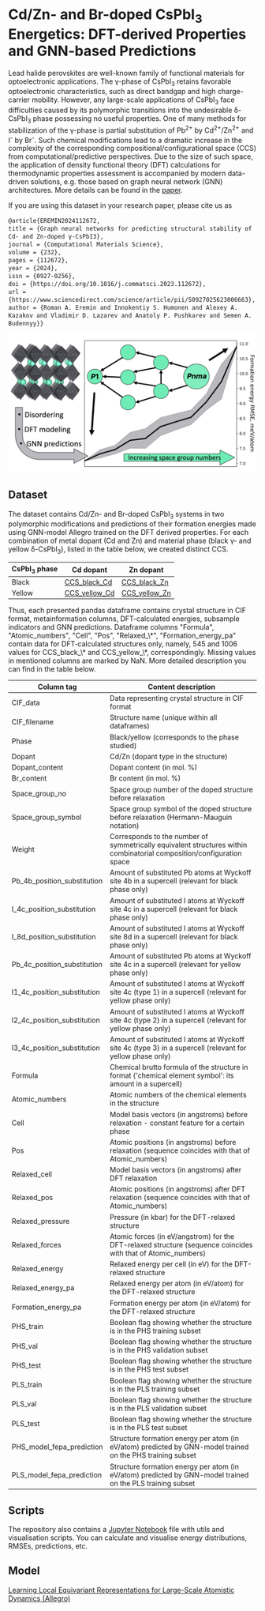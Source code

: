 # Cd/Zn- and Br-doped CsPbI<sub>3</sub> Energetics: DFT-derived Properties and GNN-based Predictions

Lead halide perovskites are well-known family of functional materials for optoelectronic applications. The γ-phase of CsPbI<sub>3</sub> retains favorable optoelectronic characteristics, such as direct bandgap and high charge-carrier mobility. However, any large-scale applications of CsPbI<sub>3</sub> face difficulties caused by its polymorphic transitions into the undesirable δ-CsPbI<sub>3</sub> phase possessing no useful properties. One of many methods for stabilization of the γ-phase is partial substitution of Pb<sup>2+</sup> by Cd<sup>2+</sup>/Zn<sup>2+</sup> and I<sup>-</sup> by Br<sup>-</sup>. Such chemical modifications lead to a dramatic increase in the complexity of the corresponding compositional/configurational space (CCS) from computational/predictive perspectives. Due to the size of such space, the application of density functional theory (DFT) calculations for thermodynamic properties assessment  is accompanied by modern data-driven solutions, e.g. those based on graph neural network (GNN) architectures.
More details can be found in the [paper](https://doi.org/10.1016/j.commatsci.2023.112672).

If you are using this dataset in your research paper, please cite us as
```
@article{EREMIN2024112672,
title = {Graph neural networks for predicting structural stability of Cd- and Zn-doped γ-CsPbI3},
journal = {Computational Materials Science},
volume = {232},
pages = {112672},
year = {2024},
issn = {0927-0256},
doi = {https://doi.org/10.1016/j.commatsci.2023.112672},
url = {https://www.sciencedirect.com/science/article/pii/S0927025623006663},
author = {Roman A. Eremin and Innokentiy S. Humonen and Alexey A. Kazakov and Vladimir D. Lazarev and Anatoly P. Pushkarev and Semen A. Budennyy}}
```
![graphical abstract](figures/toc.png)

Dataset
-----
The dataset contains  Cd/Zn- and Br-doped CsPbI<sub>3</sub> systems in two polymorphic modifications and predictions of their formation energies made using GNN-model Allegro trained on the DFT derived properties.
For each combination of metal dopant (Cd and Zn) and material phase (black γ- and yellow δ-CsPbI<sub>3</sub>), listed in the table below, we created distinct CCS.


<div align="center">
  
| CsPbI<sub>3</sub> phase | Cd dopant                                  | Zn dopant                                  |
|-------------------------|--------------------------------------------|------------------------------------------------------------------------------------------------------------|
| Black                   | [CCS_black_Cd](data/CCS_black_Cd.pkl.gz)   | [CCS_black_Zn](data/CCS_black_Zn.pkl.gz)   |
| Yellow                  | [CCS_yellow_Cd](data/CCS_yellow_Cd.pkl.gz) | [CCS_yellow_Zn](data/CCS_yellow_Zn.pkl.gz) |
</div>
Thus, each presented pandas dataframe contains crystal structure in CIF format, metainformation columns, DFT-calculated energies, subsample indicators and GNN predictions. Dataframe columns "Formula", "Atomic_numbers", "Cell", "Pos", "Relaxed_\*", "Formation_energy_pa" contain data for DFT-calculated structures only, namely, 545 and 1006 values for CCS_black_\* and CCS_yellow_\*, correspondingly. Missing values in mentioned columns are marked by NaN. More detailed description you can find in the table below.
<div align="center">

| Column tag                  | Content description                                                                                                   |
|-----------------------------|-----------------------------------------------------------------------------------------------------------------------|
| CIF_data                    | Data representing crystal structure in CIF format                                                                     |
| CIF_filename                | Structure name (unique within all dataframes)                                                                         |
| Phase                       | Black/yellow (corresponds to the phase studied)                                                                       |
| Dopant                      | Cd/Zn (dopant type in the structure)                                                                                  |
| Dopant_content              | Dopant content (in mol. %)                                                                                            |
| Br_content                  | Br content (in mol. %)                                                                                                |
| Space_group_no              | Space group number of the doped structure before relaxation                                                           |
| Space_group_symbol          | Space group symbol of the doped structure before relaxation (Hermann-Mauguin notation)                                |
| Weight                      | Corresponds to the number of symmetrically equivalent structures within combinatorial composition/configuration space |
| Pb_4b_position_substitution | Amount of substituted Pb atoms at Wyckoff site 4b in a supercell (relevant for black phase only)                      |
| I_4c_position_substitution  | Amount of substituted I atoms at Wyckoff site 4c in a supercell (relevant for black phase only)                       |
| I_8d_position_substitution  | Amount of substituted I atoms at Wyckoff site 8d in a supercell (relevant for black phase only)                       |
| Pb_4c_position_substitution | Amount of substituted Pb atoms at Wyckoff site 4c in a supercell (relevant for yellow phase only)                     |
| I1_4c_position_substitution | Amount of substituted I atoms at Wyckoff site 4c (type 1) in a supercell (relevant for yellow phase only)             |
| I2_4c_position_substitution | Amount of substituted I atoms at Wyckoff site 4c (type 2) in a supercell (relevant for yellow phase only)             |
| I3_4c_position_substitution | Amount of substituted I atoms at Wyckoff site 4c (type 3) in a supercell (relevant for yellow phase only)             |
| Formula                     | Chemical brutto formula of the structure in format {'chemical element symbol': its amount in a supercell}             |
| Atomic_numbers              | Atomic numbers of the chemical elements in the structure                                                              |
| Cell                        | Model basis vectors (in angstroms) before relaxation - constant feature for a certain phase                           |
| Pos                         | Atomic positions (in angstroms) before relaxation (sequence coincides with that of Atomic_numbers)                    |
| Relaxed_cell                | Model basis vectors (in angstroms) after DFT relaxation                                                               |
| Relaxed_pos                 | Atomic positions (in angstroms) after DFT relaxation (sequence coincides with that of Atomic_numbers)                 |
| Relaxed_pressure            | Pressure (in kbar) for the DFT-relaxed structure                                                                      |
| Relaxed_forces              | Atomic forces (in eV/angstrom) for the DFT-relaxed structure (sequence coincides with that of Atomic_numbers)         |
| Relaxed_energy              | Relaxed energy per cell (in eV) for the DFT-relaxed structure                                                         |
| Relaxed_energy_pa           | Relaxed energy per atom (in eV/atom) for the DFT-relaxed structure                                                    |
| Formation_energy_pa         | Formation energy per atom (in eV/atom) for the DFT-relaxed structure                                                  |
| PHS_train                   | Boolean flag showing whether the structure is in the PHS training subset                                              |
| PHS_val                     | Boolean flag showing whether the structure is in the PHS validation subset                                            |
| PHS_test                    | Boolean flag showing whether the structure is in the PHS test subset                                                  |
| PLS_train                   | Boolean flag showing whether the structure is in the PLS training subset                                              |
| PLS_val                     | Boolean flag showing whether the structure is in the PLS validation subset                                            |
| PLS_test                    | Boolean flag showing whether the structure is in the PLS test subset                                                  |
| PHS_model_fepa_prediction   | Structure formation energy per atom (in eV/atom) predicted by GNN-model trained on the PHS training subset            |
| PLS_model_fepa_prediction   | Structure formation energy per atom (in eV/atom) predicted by GNN-model trained on the PLS training subset            |
</div>

<!--
| **Sample** | **Size** |
|:----------:|:--------:|
|  train_val |    142   |
|    test    |    60    |
|  inference |   73760  |
-->

Scripts
-----
The repository also contains a [Jupyter Notebook](data_processing.py) file with utils and visualisation scripts. You can calculate and visualise energy distributions, RMSEs, predictions, etc.

Model
-----
[Learning Local Equivariant Representations for Large-Scale Atomistic Dynamics (Allegro)](https://arxiv.org/abs/2204.05249)
